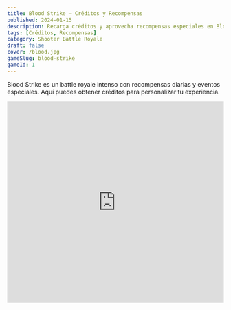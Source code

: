 ```yaml
---
title: Blood Strike – Créditos y Recompensas
published: 2024-01-15
description: Recarga créditos y aprovecha recompensas especiales en Blood Strike.
tags: [Créditos, Recompensas]
category: Shooter Battle Royale
draft: false
cover: /blood.jpg
gameSlug: blood-strike
gameId: 1 
---
```


Blood Strike es un battle royale intenso con recompensas diarias y eventos especiales. Aquí puedes obtener créditos para personalizar tu experiencia.

<iframe width="100%" height="468" src="https://www.youtube.com/embed/It2W6RWqKtw" title="Blood Strike Trailer" frameborder="0" allowfullscreen></iframe>
